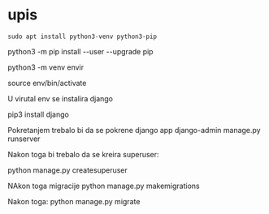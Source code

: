 # upis

	sudo apt install python3-venv python3-pip
  
  
  python3 -m pip install --user --upgrade pip
  
  
  python3 -m venv envir
  
   source env/bin/activate
   
   
   U virutal env se instalira django 
   
   pip3 install django 
   
  Pokretanjem trebalo bi da se pokrene django app 
  django-admin manage.py runserver
  
  Nakon toga bi trebalo da se kreira superuser:
  
  python manage.py createsuperuser

NAkon toga migracije 
python manage.py makemigrations 

Nakon toga:
python manage.py migrate
